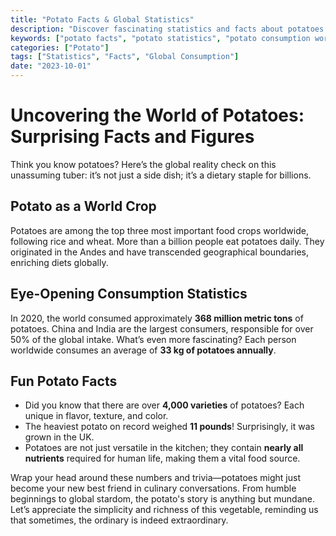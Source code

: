 ```yaml
---
title: "Potato Facts & Global Statistics"
description: "Discover fascinating statistics and facts about potatoes and their impact on global consumption."
keywords: ["potato facts", "potato statistics", "potato consumption worldwide", "potato production", "interesting potato facts"]
categories: ["Potato"]
tags: ["Statistics", "Facts", "Global Consumption"]
date: "2023-10-01"
---
```


# Uncovering the World of Potatoes: Surprising Facts and Figures

Think you know potatoes? Here’s the global reality check on this unassuming tuber: it’s not just a side dish; it’s a dietary staple for billions. 

## Potato as a World Crop

Potatoes are among the top three most important food crops worldwide, following rice and wheat. More than a billion people eat potatoes daily. They originated in the Andes and have transcended geographical boundaries, enriching diets globally.

## Eye-Opening Consumption Statistics

In 2020, the world consumed approximately **368 million metric tons** of potatoes. China and India are the largest consumers, responsible for over 50% of the global intake. What’s even more fascinating? Each person worldwide consumes an average of **33 kg of potatoes annually**. 

## Fun Potato Facts

- Did you know that there are over **4,000 varieties** of potatoes? Each unique in flavor, texture, and color.
- The heaviest potato on record weighed **11 pounds**! Surprisingly, it was grown in the UK. 
- Potatoes are not just versatile in the kitchen; they contain **nearly all nutrients** required for human life, making them a vital food source.

Wrap your head around these numbers and trivia—potatoes might just become your new best friend in culinary conversations. From humble beginnings to global stardom, the potato's story is anything but mundane. Let’s appreciate the simplicity and richness of this vegetable, reminding us that sometimes, the ordinary is indeed extraordinary.